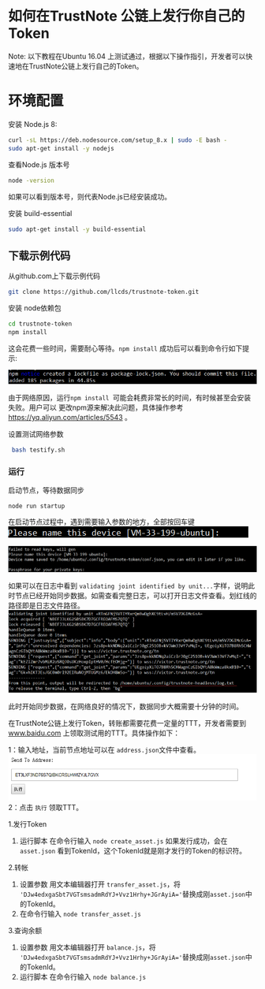 如何在TrustNote 公链上发行你自己的Token
===============================

Note: 以下教程在Ubuntu 16.04 上测试通过，根据以下操作指引，开发者可以快速地在TrustNote公链上发行自己的Token。
<!-- //NODE.JS ENV  -->
<!-- // VERSION  -->
# 环境配置
安装 Node.js 8:
```bash
curl -sL https://deb.nodesource.com/setup_8.x | sudo -E bash -
sudo apt-get install -y nodejs
```

查看Node.js 版本号
```bash
node -version
```
如果可以看到版本号，则代表Node.js已经安装成功。


安装 build-essential
```bash
sudo apt-get install -y build-essential
```


## 下载示例代码

从github.com上下载示例代码

```bash
git clone https://github.com/llcds/trustnote-token.git
```
 安装 node依赖包
```bash
cd trustnote-token
npm install
```
这会花费一些时间，需要耐心等待。`npm install` 成功后可以看到命令行如下提示:

![](./images/image02.png )

由于网络原因，运行`npm install `可能会耗费非常长的时间，有时候甚至会安装失败。用户可以 更改npm源来解决此问题，具体操作参考 https://yq.aliyun.com/articles/5543 。


设置测试网络参数 
```bash
 bash testify.sh
```

### 运行

启动节点，等待数据同步
```
node run startup
```
在启动节点过程中，遇到需要输入参数的地方，全部按回车键
![](./images/devicename.png )

![](./images/passprase.png )

如果可以在日志中看到 `validating joint identified by unit...`字样，说明此时节点已经开始同步数据。如需查看完整日志，可以打开日志文件查看。划红线的路径即是日志文件路径。
![](./images/success.png )

此时开始同步数据，在网络良好的情况下，数据同步大概需要十分钟的时间。



在TrustNote公链上发行Token，转账都需要花费一定量的TTT，开发者需要到 www.baidu.com 上领取测试用的TTT。具体操作如下：

1：输入地址，当前节点地址可以在 `address.json`文件中查看。
![](./images/getmoney.png )
2：点击 `执行` 领取TTT。




1.发行Token
1. 运行脚本  在命令行输入 `node create_asset.js`
如果发行成功，会在 `asset.json` 看到TokenId，这个TokenId就是刚才发行的Token的标识符。


2.转帐

 1. 设置参数   用文本编辑器打开 `transfer_asset.js`，将 `'DJw4edxgaSbt7VGTsmsadmRdYJ+Vvz1Hrhy+JGrAyiA='`替换成刚`asset.json`中的TokenId。
 2. 在命令行输入 `node transfer_asset.js` 

3.查询余额
1. 设置参数   用文本编辑器打开 `balance.js`，将 `'DJw4edxgaSbt7VGTsmsadmRdYJ+Vvz1Hrhy+JGrAyiA='`替换成刚`asset.json`中的TokenId。
2. 运行脚本  在命令行输入 `node balance.js`

